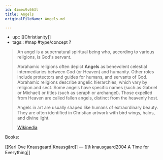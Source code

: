 ```yaml
---
id: 4imex9v663l
title: Angels
originalFileName: Angels.md

---
```


* up:: [[Christianity]]
* tags:: #map  #type/concept ?

> An angel is a supernatural spiritual being who, according to various religions, is God's servant.
>
> Abrahamic religions often depict **Angels** as benevolent celestial intermediaries between God (or Heaven) and humanity. Other roles include protectors and guides for humans, and servants of God. Abrahamic religions describe angelic hierarchies, which vary by religion and sect. Some angels have specific names (such as Gabriel or Michael) or titles (such as seraph or archangel). Those expelled from Heaven are called fallen angels, distinct from the heavenly host.
>
> Angels in art are usually shaped like humans of extraordinary beauty. They are often identified in Christian artwork with bird wings, halos, and divine light.
>
> [Wikipedia](https://en.wikipedia.org/wiki/Angel)

Books:

[[Karl Ove Knausgaard|Knausgård]] — [[𖠫 knausgaard2004 A Time for Everything]]
